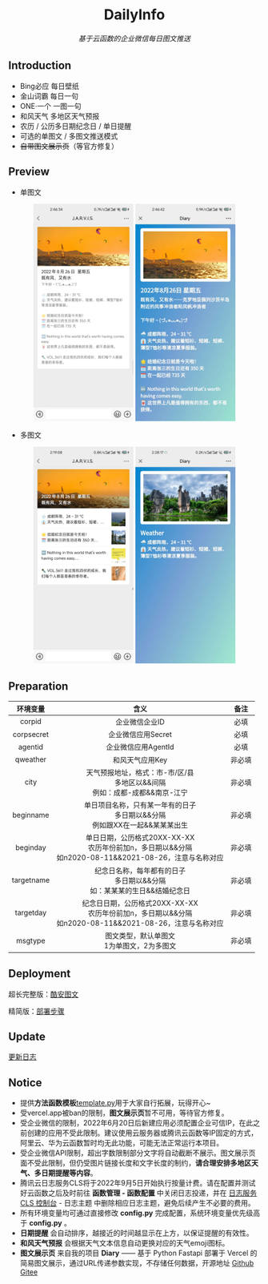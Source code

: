 <h1 align="center">DailyInfo</h1>
<h6 align="center">基于云函数的企业微信每日图文推送</h6>

## Introduction

- Bing必应 每日壁纸
- 金山词霸 每日一句
- ONE·一个 一图一句
- 和风天气 多地区天气预报
- 农历 / 公历多日期纪念日 / 单日提醒
- 可选的单图文 / 多图文推送模式
- ~~自带图文展示页~~（等官方修复）

## Preview

- 单图文

<div align=center><img src="docs/单图文.jpg" width="200"/>  <img src="docs/单图文详情.jpg" width="200"/></div>

- 多图文

<div align=center><img src="docs/多图文.jpg" width="200"/>  <img src="docs/多图文详情.jpg" width="200"/></div>

## Preparation

|  环境变量  |                             含义                             |  备注  |
| :--------: | :----------------------------------------------------------: | :----: |
|   corpid   |                        企业微信企业ID                        |  必填  |
| corpsecret |                      企业微信应用Secret                      |  必填  |
|  agentid   |                     企业微信应用AgentId                      |  必填  |
|  qweather  |                       和风天气应用Key                        | 非必填 |
|    city    | 天气预报地址，格式：市-市/区/县<br />多地区以&&间隔<br />例如：成都-成都&&南京-江宁 | 非必填 |
| beginname  | 单日项目名称，只有某一年有的日子<br />多日期以&&分隔<br />例如跟XX在一起&&某某某出生 | 非必填 |
|  beginday  | 单日日期，公历格式20XX-XX-XX<br />农历年份前加n，多日期以&&分隔<br />如n2020-08-11&&2021-08-26，注意与名称对应 | 非必填 |
| targetname | 纪念日名称，每年都有的日子<br />多日期以&&分隔<br />如：某某某的生日&&结婚纪念日 | 非必填 |
| targetday  | 纪念日日期，公历格式20XX-XX-XX<br />农历年份前加n，多日期以&&分隔<br />如n2020-08-11&&2021-08-26，注意与名称对应 | 非必填 |
|  msgtype   |        图文类型，默认单图文<br />1为单图文，2为多图文        | 非必填 |

## Deployment

超长完整版：[酷安图文](https://www.coolapk.com/feed/38775487?shareKey=YTYyZmUyYjMxMGIxNjMwYTRkYTc~)

精简版：[部署步骤](./docs/deployment.md)

## Update

[更新日志](./docs/update.md)

## Notice

- 提供**方法函数模板**[template.py](./template.py)用于大家自行拓展，玩得开心~
- 受vercel.app被ban的限制，**图文展示页**暂不可用，等待官方修复。
- 受企业微信的限制，2022年6月20日后新建应用必须配置企业可信IP，在此之前创建的应用不受此限制。建议使用云服务器或腾讯云函数等IP固定的方式，阿里云、华为云函数暂时均无此功能，可能无法正常运行本项目。
- 受企业微信API限制，超出字数限制部分文字将自动截断不展示。图文展示页面不受此限制，但仍受图片链接长度和文字长度的制约，**请合理安排多地区天气、多日期提醒等内容**。
- 腾讯云日志服务CLS将于2022年9月5日开始执行按量计费。请在配置并测试好云函数之后及时前往 **函数管理 - 函数配置** 中关闭日志投递，并在 [日志服务 CLS 控制台](https://console.cloud.tencent.com/cls) - 日志主题 中删除相应日志主题，避免后续产生不必要的费用。
- 所有环境变量均可通过直接修改 **config.py** 完成配置，系统环境变量优先级高于 **config.py** 。
- **日期提醒** 会自动排序，越接近的时间越显示在上方，以保证提醒的有效性。
- **和风天气预报** 会根据天气文本信息自动更换对应的天气emoji图标。
- **图文展示页** 来自我的项目 **Diary** —— 基于 Python Fastapi 部署于 Vercel 的简易图文展示，通过URL传递参数实现，不存储任何数据，开源地址   [Github](https://github.com/Thund1R/diary)     [Gitee](https://gitee.com/thund1r/diary)
